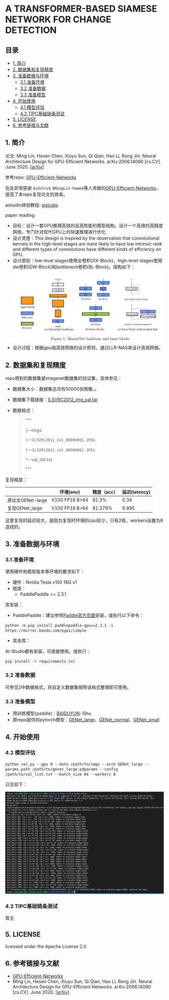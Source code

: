 # A TRANSFORMER-BASED SIAMESE NETWORK FOR CHANGE DETECTION
  
## 目录

- [1. 简介]()
- [2. 数据集和复现精度]()
- [3. 准备数据与环境]()
    - [3.1 准备环境]()
    - [3.2 准备数据]()
    - [3.3 准备模型]()
- [4. 开始使用]()
    - [4.1 模型评估]()
    - [4.2 TIPC基础链条测试]()
- [5. LICENSE]()
- [6. 参考链接与文献]()


## 1. 简介

论文: Ming Lin, Hesen Chen, Xiuyu Sun, Qi Qian, Hao Li, Rong Jin. Neural Architecture Design for GPU-Efficient Networks. arXiv:2006.14090 [cs.CV]. June 2020. [[arXiv](https://arxiv.org/abs/2006.14090)]

参考repo: [GPU-Efficient-Networks](https://github.com/idstcv/GPU-Efficient-Networks)

在此非常感谢 `$idstcv$` `$MingLin-home$`等人贡献的[GPU-Efficient-Networks](https://github.com/idstcv/GPU-Efficient-Networks)，提高了本repo复现论文的效率。

aistudio体验教程: [aistudio](https://aistudio.baidu.com/aistudio/projectdetail/4404628)

paper reading:

- 目标：设计一套GPU推理高效的且高性能的模型结构。设计一个高效的高精度网络，专门针对现代GPU上的快速推理进行优化
- 设计灵感：This design is inspired by the observation that convolutional kernels in the high-level stages are more likely to have low intrinsic rank and different types of convolutions have different kinds of efficiency on GPU.
- 设计原则：low-level stages使用全卷积(XX-Block)，high-level stages使用dw卷积(DW-Block)和bottleneck卷积(BL-Block)。结构如下：
![网络结构](asset/structure.png)
- 设计过程：根据gpu端高效网络的设计原则，通过LLR-NAS来设计高效网络。

## 2. 数据集和复现精度

repo用到的数据集是imagenet数据集的验证集，具体参见：

- 数据集大小：数据集总共有50000张图像，。

- 数据集下载链接：[ILSVRC2012_img_val.tar](https://aistudio.baidu.com/aistudio/datasetdetail/68594)

- 数据格式：

  > """
  >
  > ├─imgs
  >
  >     ├──ILSVRC2012_val_00000001.JPEG
  >
  >     ├──ILSVRC2012_val_00000002.JPEG
  >
  > └─val_list.txt
  >
  > """

复现精度：

|                  |    环境(env)     |    精度（acc） | 延迟(latency)   |
| ---------------  | --------------- | -------------- | -------------- |
| 原论文GENet-large | V100 FP16 B=64  |   81.3%        |   0.34         |
| 复现GENet_large   | V100 FP16 B=64  |   81.379%      |   6.895        |

这里复现的延迟较大，是因为复现时环境的cpu较少，只有2核，workers设置为8造成的。

## 3. 准备数据与环境

### 3.1 准备环境

使用硬件和框架版本等环境的要求如下：

- 硬件：Nvidia Tesla v100 16G x1
- 框架：
  - PaddlePaddle >= 2.3.1

库安装：

- PaddlePaddle：建议参照[Paddle官方页面](https://www.paddlepaddle.org.cn/install/quick?docurl=/documentation/docs/zh/install/pip/linux-pip.html)安装，或执行以下命令：

```shell
python -m pip install paddlepaddle-gpu==2.3.1 -i https://mirror.baidu.com/pypi/simple
```

- 其余库：

AI-Studio都有安装，可直接使用。或执行：
```shell
pip install -r requirements.txt
```

### 3.2 准备数据

可参见2中数据格式，将自定义数据集按照该格式整理即可使用。

### 3.3 准备模型

- 预训练模型(paddle)：[BAIDUYUN](https://pan.baidu.com/s/1u-90N6kehZAyYBvM7QgQ8g): l5hu
- 原repo提供的pytorch模型：[GENet_large](https://idstcv.oss-cn-zhangjiakou.aliyuncs.com/GENet/GENet_large.pth)、[GENet_normal](https://idstcv.oss-cn-zhangjiakou.aliyuncs.com/GENet/GENet_normal.pth)、[GENet_small](https://idstcv.oss-cn-zhangjiakou.aliyuncs.com/GENet/GENet_small.pth)

## 4. 开始使用

### 4.2 模型评估

```shell
python val.py --gpu 0 --data /path/to/imgs --arch GENet_large --params_path /path/to/genet_large.pdparams --config /path/to/val_list.txt --batch_size 64 --workers 8
```

日志如下：

![paddle模型推理](asset/genet_paddle_experiment.png)

### 4.2 TIPC基础链条测试

暂无

## 5. LICENSE

licensed under the Apache License 2.0

## 6. 参考链接与文献
- [GPU-Efficient-Networks](https://github.com/idstcv/GPU-Efficient-Networks)
- Ming Lin, Hesen Chen, Xiuyu Sun, Qi Qian, Hao Li, Rong Jin. Neural Architecture Design for GPU-Efficient Networks. arXiv:2006.14090 [cs.CV]. June 2020. [[arXiv](https://arxiv.org/abs/2006.14090)]
